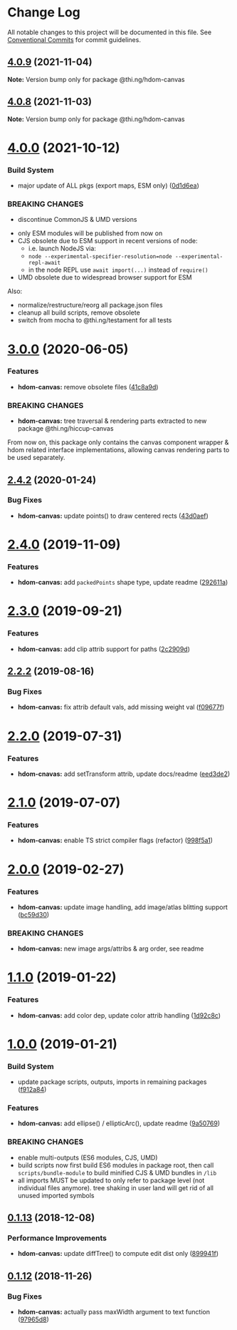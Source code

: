 # Change Log

All notable changes to this project will be documented in this file.
See [Conventional Commits](https://conventionalcommits.org) for commit guidelines.

## [4.0.9](https://github.com/thi-ng/umbrella/compare/@thi.ng/hdom-canvas@4.0.8...@thi.ng/hdom-canvas@4.0.9) (2021-11-04)

**Note:** Version bump only for package @thi.ng/hdom-canvas





## [4.0.8](https://github.com/thi-ng/umbrella/compare/@thi.ng/hdom-canvas@4.0.7...@thi.ng/hdom-canvas@4.0.8) (2021-11-03)

**Note:** Version bump only for package @thi.ng/hdom-canvas





# [4.0.0](https://github.com/thi-ng/umbrella/compare/@thi.ng/hdom-canvas@3.0.60...@thi.ng/hdom-canvas@4.0.0) (2021-10-12)


### Build System

* major update of ALL pkgs (export maps, ESM only) ([0d1d6ea](https://github.com/thi-ng/umbrella/commit/0d1d6ea9fab2a645d6c5f2bf2591459b939c09b6))


### BREAKING CHANGES

* discontinue CommonJS & UMD versions

- only ESM modules will be published from now on
- CJS obsolete due to ESM support in recent versions of node:
  - i.e. launch NodeJS via:
  - `node --experimental-specifier-resolution=node --experimental-repl-await`
  - in the node REPL use `await import(...)` instead of `require()`
- UMD obsolete due to widespread browser support for ESM

Also:
- normalize/restructure/reorg all package.json files
- cleanup all build scripts, remove obsolete
- switch from mocha to @thi.ng/testament for all tests






#  [3.0.0](https://github.com/thi-ng/umbrella/compare/@thi.ng/hdom-canvas@2.4.26...@thi.ng/hdom-canvas@3.0.0) (2020-06-05)

###  Features

- **hdom-canvas:** remove obsolete files ([41c8a9d](https://github.com/thi-ng/umbrella/commit/41c8a9d696211b13bde358dae431f110ab7b4be5))

###  BREAKING CHANGES

- **hdom-canvas:** tree traversal & rendering parts extracted to new package @thi.ng/hiccup-canvas

From now on, this package only contains the canvas component wrapper & hdom related interface implementations, allowing canvas rendering parts to be used separately.

##  [2.4.2](https://github.com/thi-ng/umbrella/compare/@thi.ng/hdom-canvas@2.4.1...@thi.ng/hdom-canvas@2.4.2) (2020-01-24)

###  Bug Fixes

- **hdom-canvas:** update points() to draw centered rects ([43d0aef](https://github.com/thi-ng/umbrella/commit/43d0aef0db1e536fe9a13c757f05ce3b93fd0aba))

#  [2.4.0](https://github.com/thi-ng/umbrella/compare/@thi.ng/hdom-canvas@2.3.1...@thi.ng/hdom-canvas@2.4.0) (2019-11-09)

###  Features

- **hdom-canvas:** add `packedPoints` shape type, update readme ([292611a](https://github.com/thi-ng/umbrella/commit/292611a44d1a661dcad4c293863517cac3791f28))

#  [2.3.0](https://github.com/thi-ng/umbrella/compare/@thi.ng/hdom-canvas@2.2.4...@thi.ng/hdom-canvas@2.3.0) (2019-09-21)

###  Features

- **hdom-canvas:** add clip attrib support for paths ([2c2909d](https://github.com/thi-ng/umbrella/commit/2c2909d))

##  [2.2.2](https://github.com/thi-ng/umbrella/compare/@thi.ng/hdom-canvas@2.2.1...@thi.ng/hdom-canvas@2.2.2) (2019-08-16)

###  Bug Fixes

- **hdom-canvas:** fix attrib default vals, add missing weight val ([f09677f](https://github.com/thi-ng/umbrella/commit/f09677f))

#  [2.2.0](https://github.com/thi-ng/umbrella/compare/@thi.ng/hdom-canvas@2.1.2...@thi.ng/hdom-canvas@2.2.0) (2019-07-31)

###  Features

- **hdom-cnavas:** add setTransform attrib, update docs/readme ([eed3de2](https://github.com/thi-ng/umbrella/commit/eed3de2))

#  [2.1.0](https://github.com/thi-ng/umbrella/compare/@thi.ng/hdom-canvas@2.0.18...@thi.ng/hdom-canvas@2.1.0) (2019-07-07)

###  Features

- **hdom-canvas:** enable TS strict compiler flags (refactor) ([998f5a1](https://github.com/thi-ng/umbrella/commit/998f5a1))

#  [2.0.0](https://github.com/thi-ng/umbrella/compare/@thi.ng/hdom-canvas@1.1.6...@thi.ng/hdom-canvas@2.0.0) (2019-02-27)

###  Features

- **hdom-canvas:** update image handling, add image/atlas blitting support ([bc59d30](https://github.com/thi-ng/umbrella/commit/bc59d30))

###  BREAKING CHANGES

- **hdom-canvas:** new image args/attribs & arg order, see readme

#  [1.1.0](https://github.com/thi-ng/umbrella/compare/@thi.ng/hdom-canvas@1.0.1...@thi.ng/hdom-canvas@1.1.0) (2019-01-22)

###  Features

- **hdom-canvas:** add color dep, update color attrib handling ([1d92c8c](https://github.com/thi-ng/umbrella/commit/1d92c8c))

#  [1.0.0](https://github.com/thi-ng/umbrella/compare/@thi.ng/hdom-canvas@0.1.20...@thi.ng/hdom-canvas@1.0.0) (2019-01-21)

###  Build System

- update package scripts, outputs, imports in remaining packages ([f912a84](https://github.com/thi-ng/umbrella/commit/f912a84))

###  Features

- **hdom-canvas:** add ellipse() / ellipticArc(), update readme ([9a50769](https://github.com/thi-ng/umbrella/commit/9a50769))

###  BREAKING CHANGES

- enable multi-outputs (ES6 modules, CJS, UMD)
- build scripts now first build ES6 modules in package root, then call   `scripts/bundle-module` to build minified CJS & UMD bundles in `/lib`
- all imports MUST be updated to only refer to package level   (not individual files anymore). tree shaking in user land will get rid of   all unused imported symbols

##  [0.1.13](https://github.com/thi-ng/umbrella/compare/@thi.ng/hdom-canvas@0.1.12...@thi.ng/hdom-canvas@0.1.13) (2018-12-08)

###  Performance Improvements

- **hdom-canvas:** update diffTree() to compute edit dist only ([899941f](https://github.com/thi-ng/umbrella/commit/899941f))

##  [0.1.12](https://github.com/thi-ng/umbrella/compare/@thi.ng/hdom-canvas@0.1.11...@thi.ng/hdom-canvas@0.1.12) (2018-11-26)

###  Bug Fixes

- **hdom-canvas:** actually pass maxWidth argument to text function ([97965d8](https://github.com/thi-ng/umbrella/commit/97965d8))
